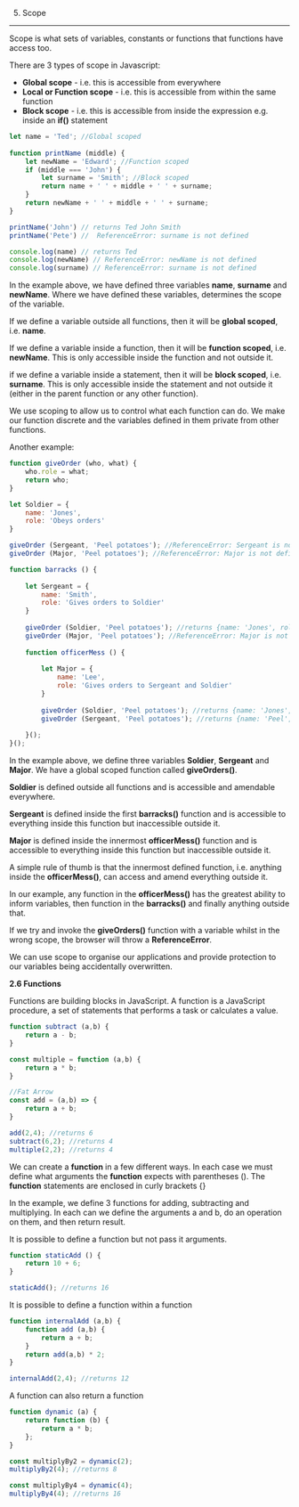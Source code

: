 5. Scope
------------------

Scope is what sets of variables, constants or functions that functions have access too.

There are 3 types of scope in Javascript:

 - **Global scope** - i.e. this is accessible from everywhere
 - **Local or Function scope** - i.e. this is accessible from within the same function
 - **Block scope** - i.e. this is accessible from inside the expression e.g. inside an **if()** statement 

```javascript
let name = 'Ted'; //Global scoped
 
function printName (middle) {
	let newName = 'Edward'; //Function scoped
	if (middle === 'John') {
		let surname = 'Smith'; //Block scoped
		return name + ' ' + middle + ' ' + surname;
	}
	return newName + ' ' + middle + ' ' + surname; 
}

printName('John') // returns Ted John Smith
printName('Pete') //  ReferenceError: surname is not defined

console.log(name) // returns Ted
console.log(newName) // ReferenceError: newName is not defined
console.log(surname) // ReferenceError: surname is not defined
```

In the example above, we have defined three variables **name**, **surname** and **newName**. Where we have defined these variables, determines the scope of the variable.  

If we define a variable outside all functions, then it will be **global scoped**, i.e. **name**.

If we define a variable inside a function, then it will be **function scoped**, i.e. **newName**. This is only accessible inside the function and not outside it. 

if we define a variable inside a statement, then it will be **block scoped**, i.e. **surname**. This is only accessible inside the statement and not outside it (either in the parent function or any other function).

We use scoping to allow us to control what each function can do. We make our function discrete and the variables defined in them private from other functions. 

Another example:

```javascript
function giveOrder (who, what) {
	who.role = what;
	return who;
}

let Soldier = {
	name: 'Jones',
	role: 'Obeys orders'
}

giveOrder (Sergeant, 'Peel potatoes'); //ReferenceError: Sergeant is not defined
giveOrder (Major, 'Peel potatoes'); //ReferenceError: Major is not defined

function barracks () {
	
	let Sergeant = {
		name: 'Smith',
		role: 'Gives orders to Soldier'
	}
  
	giveOrder (Soldier, 'Peel potatoes'); //returns {name: 'Jones', role: 'Peel potatoes'}
	giveOrder (Major, 'Peel potatoes'); //ReferenceError: Major is not defined
	
	function officerMess () {
	
		let Major = {
			name: 'Lee',
			role: 'Gives orders to Sergeant and Soldier'
		}
		
		giveOrder (Soldier, 'Peel potatoes'); //returns {name: 'Jones', role: 'Peel potatoes'}
		giveOrder (Sergeant, 'Peel potatoes'); //returns {name: 'Peel', role: 'Peel potatoes'}
		
	}();
}();

```

In the example above, we define three variables **Soldier**, **Sergeant** and **Major**. We have a global scoped function called **giveOrders()**.

**Soldier** is defined outside all functions and is accessible and amendable everywhere.

**Sergeant** is defined inside the first **barracks()** function and is accessible to everything inside this function but inaccessible outside it.

**Major** is defined inside the innermost **officerMess()** function and is accessible to everything inside this function but inaccessible outside it.

A simple rule of thumb is that the innermost defined function, i.e. anything inside the **officerMess()**, can access and amend everything outside it.

In our example,  any function in the **officerMess()** has the greatest ability to inform variables, then function in the **barracks()** and finally anything outside that.

If we try and invoke the **giveOrders()** function with a variable whilst in the wrong scope, the browser will throw a **ReferenceError**.

We can use scope to organise our applications and provide protection to our variables being accidentally overwritten. 

**2.6 Functions**

Functions are building blocks in JavaScript. A function is a JavaScript procedure, a set of statements that performs a task or calculates a value.

```javascript
function subtract (a,b) {
	return a - b;
}

const multiple = function (a,b) {
	return a * b;
}

//Fat Arrow
const add = (a,b) => {
	return a + b;
}

add(2,4); //returns 6
subtract(6,2); //returns 4
multiple(2,2); //returns 4
```

We can create a **function** in a few different ways. In each case we must define what arguments the **function** expects with parentheses ().  The **function** statements are enclosed in curly brackets {}

In the example, we define 3 functions for adding, subtracting and multiplying. In each can we define the arguments a and b, do an operation on them, and then return result.

It is possible to define a function but not pass it arguments.

```javascript
function staticAdd () {
	return 10 + 6;
}

staticAdd(); //returns 16
```

It is possible to define a function within a function

```javascript
function internalAdd (a,b) {
	function add (a,b) {
		return a + b;
	}
	return add(a,b) * 2;
}

internalAdd(2,4); //returns 12
```

A function can also return a function

```javascript
function dynamic (a) {
	return function (b) {
		return a * b;
	};
}

const multiplyBy2 = dynamic(2);
multiplyBy2(4); //returns 8

const multiplyBy4 = dynamic(4);
multiplyBy4(4); //returns 16
```